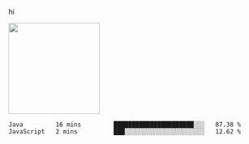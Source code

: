 hi

<img height="180em" src="https://github-readme-stats.vercel.app/api?username=AProductiveNerd&show_icons=true&hide_border=true&&count_private=true&include_all_commits=true" />

<!--START_SECTION:waka-->

```text
Java         16 mins         ██████████████████████░░░   87.38 %
JavaScript   2 mins          ███░░░░░░░░░░░░░░░░░░░░░░   12.62 %
```

<!--END_SECTION:waka-->
